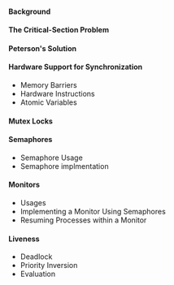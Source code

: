 #### Background

#### The Critical-Section Problem 

#### Peterson's Solution

#### Hardware Support for Synchronization
- Memory Barriers
- Hardware Instructions
- Atomic Variables

#### Mutex Locks


#### Semaphores
- Semaphore Usage
- Semaphore implmentation

#### Monitors
- Usages
- Implementing a Monitor Using Semaphores
- Resuming Processes within a Monitor

#### Liveness
- Deadlock
- Priority Inversion
- Evaluation
